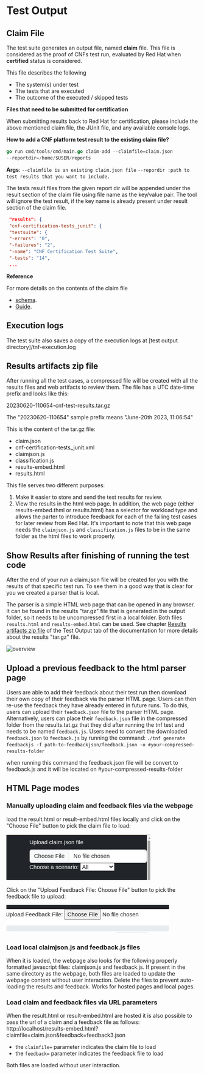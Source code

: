 <!-- markdownlint-disable line-length no-bare-urls no-emphasis-as-heading -->
# Test Output

## Claim File

The test suite generates an output file, named **claim** file. This file is considered as the proof of CNFs test run, evaluated by Red Hat when **certified** status is considered.

This file describes the following

* The system(s) under test
* The tests that are executed
* The outcome of the executed / skipped tests

**Files that need to be submitted for certification**

When submitting results back to Red Hat for certification, please include the above mentioned claim file, the JUnit file, and any available console logs.

**How to add a CNF platform test result to the existing claim file?**

```go
go run cmd/tools/cmd/main.go claim-add --claimfile=claim.json
--reportdir=/home/$USER/reports
```

 **Args**:
`--claimfile is an existing claim.json file`
`--repordir :path to test results that you want to include.`

 The tests result files from the given report dir will be appended under the result section of the claim file using file name as the key/value pair.
 The tool will ignore the test result, if the key name is already present under result section of the claim file.

```json
 "results": {
 "cnf-certification-tests_junit": {
 "testsuite": {
 "-errors": "0",
 "-failures": "2",
 "-name": "CNF Certification Test Suite",
 "-tests": "14",
 ...
```

**Reference**

For more details on the contents of the claim file

* [schema](https://github.com/test-network-function/test-network-function-claim/blob/main/schemas/claim.schema.json).  
* [Guide](https://redhat-connect.gitbook.io/openshift-badges/badges/cloud-native-network-functions-cnf).

## Execution logs

The test suite also saves a copy of the execution logs at [test output directory]/tnf-execution.log

## Results artifacts zip file

After running all the test cases, a compressed file will be created with all the results files and web artifacts to review them. The file has a UTC date-time prefix and looks like this:

20230620-110654-cnf-test-results.tar.gz

The "20230620-110654" sample prefix means "June-20th 2023, 11:06:54"

This is the content of the tar.gz file:

* claim.json
* cnf-certification-tests_junit.xml
* claimjson.js
* classification.js
* results-embed.html
* results.html

This file serves two different purposes:

1. Make it easier to store and send the test results for review.
2. View the results in the html web page. In addition, the web page (either results-embed.thml or results.html) has a selector for workload type and allows the parter to introduce feedback for each of the failing test cases for later review from Red Hat. It's important to note that this web page needs the `claimjson.js` and `classification.js` files to be in the same folder as the html files to work properly.

## Show Results after finishing of running the test code

After the end of your run a claim.json file will be created for you with the
results of that specific test run. To see them in a good way that is clear for
you we created a parser that is local.

The parser is a simple HTML web page that can be opened in any browser. It can be
found in the results "tar.gz" file that is generated in the output folder, so it
needs to be uncompressed first in a local folder. Both files `results.html` and
`results-embed.html` can be used. See chapter [Results artifacts zip file](https://test-network-function.github.io/cnf-certification-test/test-output/#results-artifacts-zip-file)
of the Test Output tab of the documentation for more details about the results
"tar.gz" file.

![overview](docs/assets/images/htmlpage.png)

## Upload a previous feedback to the html parser page

Users are able to add their feedback about their test run then download their
own copy of their feedback via the parser HTML page.  Users can then re-use the
feedback they have already entered in future runs.  To do this, users can
upload their `feedback.json` file to the parser HTML page.  Alternatively,
users can place their `feedback.json` file in the compressed folder from the
results.tat.gz that they did after running the tnf test and
needs to be named `feedback.js`.  Users need to convert the
downloaded `feedback.json` to `feedback.js` by running the command:
`./tnf generate feedbackjs -f path-to-feedbackjson/feedback.json -o #your-compressed-results-folder`

when running this command the feedback.json file will be convert to feedback.js
and it will be located on  #your-compressed-results-folder

## HTML Page modes 
### Manually uploading claim and feedback files via the webpage

load the result.html or result-embed.html files locally and click on the "Choose File" button to pick the claim file to load:

![claim](assets/images/pick-claim.jpg)

Click on the "Upload Feedback File: Choose File" button to pick the feedback file to upload:

![feedback](assets/images/pick-feedback.jpg)

### Load local claimjson.js and feedback.js files

When it is loaded, the webpage also looks for the following properly formatted javascript files: claimjson.js and feedback.js.
If present in the same directory as the webpage, both files are loaded to update the webpage content without user interaction. Delete the files to prevent auto-loading the results and feedback. Works for hosted pages and local pages.

### Load claim and feedback files via URL parameters

When the result.html or result-embed.html are hosted it is also possible to pass the url of a claim and a feedback file as follows: 
http://localhost/results-embed.html?claimfile=claim.json&feedback=feedback3.json

- the `claimfile=` parameter indicates the claim file to load
- the `feedback=` parameter indicates the feedback file to load

Both files are loaded without user interaction.
